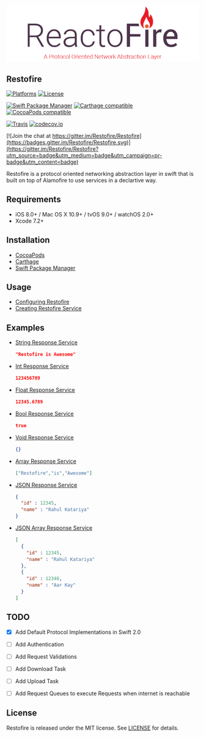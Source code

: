 ![Restofire: A Protocol Oriented Networking Abstraction Layer](.github/restofire.png)

## Restofire

[![Platforms](https://img.shields.io/cocoapods/p/Restofire.svg)](https://cocoapods.org/pods/Restofire)
[![License](https://img.shields.io/cocoapods/l/Restofire.svg)](https://raw.githubusercontent.com/Restofire/Restofire/master/LICENSE)

[![Swift Package Manager](https://img.shields.io/badge/Swift%20Package%20Manager-compatible-brightgreen.svg)](https://github.com/apple/swift-package-manager)
[![Carthage compatible](https://img.shields.io/badge/Carthage-compatible-4BC51D.svg?style=flat)](https://github.com/Carthage/Carthage)
[![CocoaPods compatible](https://img.shields.io/cocoapods/v/Restofire.svg)](https://cocoapods.org/pods/Restofire)

[![Travis](https://img.shields.io/travis/Restofire/Restofire/master.svg)](https://travis-ci.org/Restofire/Restofire/branches)
[![codecov.io](http://codecov.io/github/Restofire/Restofire/coverage.svg?branch=master)](http://codecov.io/github/Restofire/Restofire?branch=master)

[![Join the chat at https://gitter.im/Restofire/Restofire](https://badges.gitter.im/Restofire/Restofire.svg)](https://gitter.im/Restofire/Restofire?utm_source=badge&utm_medium=badge&utm_campaign=pr-badge&utm_content=badge)

Restofire is a protocol oriented networking abstraction layer in swift that is built on top of Alamofire to use services in a declartive way.

## Requirements

- iOS 8.0+ / Mac OS X 10.9+ / tvOS 9.0+ / watchOS 2.0+
- Xcode 7.2+

## Installation

* [CocoaPods](https://github.com/Restofire/Restofire/wiki/Installation-Guide#cocoapods)
* [Carthage](https://github.com/Restofire/Restofire/wiki/Installation-Guide#carthage)
* [Swift Package Manager](https://github.com/Restofire/Restofire/wiki/Installation-Guide#swift-package-manager)

## Usage

* [Configuring Restofire](https://github.com/Restofire/Restofire/wiki/Configuring-Restofire)
* [Creating Restofire Service](https://github.com/Restofire/Restofire/wiki/Creating-Restofire-Service)

## Examples

* [String Response Service](https://github.com/Restofire/Restofire/wiki/String-Response-Service-Example)

    ```json
    "Restofire is Awesome"
    ```
* [Int Response Service](https://github.com/Restofire/Restofire/wiki/Int-Response-Service-Example)

    ```json
    123456789
    ```
* [Float Response Service](https://github.com/Restofire/Restofire/wiki/Float-Response-Service-Example)

    ```json
    12345.6789
    ```
* [Bool Response Service](https://github.com/Restofire/Restofire/wiki/Bool-Response-Service-Example)

    ```json
    true
    ```
* [Void Response Service](https://github.com/Restofire/Restofire/wiki/Void-Response-Service-Example)

    ```json
    {}
    ```
* [Array Response Service](https://github.com/Restofire/Restofire/wiki/Array-Response-Service-Example)

    ```json
    ["Restofire","is","Awesome"]
    ```
* [JSON Response Service](https://github.com/Restofire/Restofire/wiki/JSON-Response-Service-Example)

    ```json
    {
      "id" : 12345,
      "name" : "Rahul Katariya"
    }
    ```
* [JSON Array Response Service](https://github.com/Restofire/Restofire/wiki/JSON-Array-Response-Service-Example)

    ```json
    [
      {
        "id" : 12345,
        "name" : "Rahul Katariya"
      },
      {
        "id" : 12346,
        "name" : "Aar Kay"
      }
    ]
    ```

## TODO

- [x] Add Default Protocol Implementations in Swift 2.0
- [ ] Add Authentication
- [ ] Add Request Validations
- [ ] Add Download Task
- [ ] Add Upload Task
- [ ] Add Request Queues to execute Requests when internet is reachable


## License

Restofire is released under the MIT license. See [LICENSE](https://github.com/Restofire/Restofire/blob/master/LICENSE) for details.
